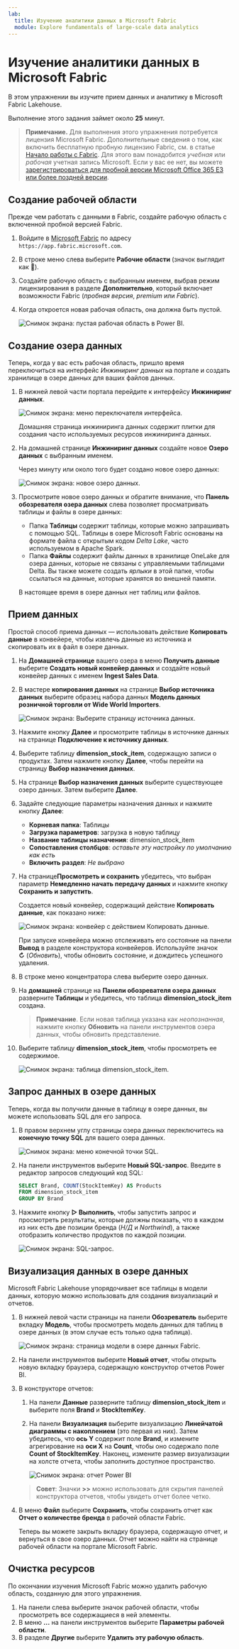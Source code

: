 ```yaml
---
lab:
  title: Изучение аналитики данных в Microsoft Fabric
  module: Explore fundamentals of large-scale data analytics
---
```


# Изучение аналитики данных в Microsoft Fabric

В этом упражнении вы изучите прием данных и аналитику в Microsoft Fabric Lakehouse.

Выполнение этого задания займет около **25** минут.

> **Примечание.** Для выполнения этого упражнения потребуется лицензия Microsoft Fabric. Дополнительные сведения о том, как включить бесплатную пробную лицензию Fabric, см. в статье [Начало работы с Fabric](https://learn.microsoft.com/fabric/get-started/fabric-trial). Для этого вам понадобится *учебная* или *рабочая* учетная запись Microsoft. Если у вас ее нет, вы можете [зарегистрироваться для пробной версии Microsoft Office 365 E3 или более поздней версии](https://www.microsoft.com/microsoft-365/business/compare-more-office-365-for-business-plans).

## Создание рабочей области

Прежде чем работать с данными в Fabric, создайте рабочую область с включенной пробной версией Fabric.

1. Войдите в [Microsoft Fabric](https://app.fabric.microsoft.com) по адресу `https://app.fabric.microsoft.com`.
2. В строке меню слева выберите **Рабочие области** (значок выглядит как ).
3. Создайте рабочую область с выбранным именем, выбрав режим лицензирования в разделе **Дополнительно**, который включает возможности Fabric (*пробная версия*, *premium* или *Fabric*).
4. Когда откроется новая рабочая область, она должна быть пустой.

    ![Снимок экрана: пустая рабочая область в Power BI.](./images/new-workspace.png)

## Создание озера данных

Теперь, когда у вас есть рабочая область, пришло время переключиться на интерфейс *Инжиниринг данных* на портале и создать хранилище в озере данных для ваших файлов данных.

1. В нижней левой части портала перейдите к интерфейсу **Инжиниринг данных**.

    ![Снимок экрана: меню переключателя интерфейса.](./images/fabric-switcher.png)

    Домашняя страница инжиниринга данных содержит плитки для создания часто используемых ресурсов инжиниринга данных.

2. На домашней странице **Инжиниринг данных** создайте новое **Озеро данных** с выбранным именем.

    Через минуту или около того будет создано новое озеро данных:

    ![Снимок экрана: новое озеро данных.](./images/new-lakehouse.png)

3. Просмотрите новое озеро данных и обратите внимание, что **Панель обозревателя озера данных** слева позволяет просматривать таблицы и файлы в озере данных:
    - Папка **Таблицы** содержит таблицы, которые можно запрашивать с помощью SQL. Таблицы в озере Microsoft Fabric основаны на формате файла с открытым кодом *Delta Lake*, часто используемом в Apache Spark.
    - Папка **Файлы** содержит файлы данных в хранилище OneLake для озера данных, которые не связаны с управляемыми таблицами Delta. Вы также можете создать *ярлыки* в этой папке, чтобы ссылаться на данные, которые хранятся во внешней памяти.

    В настоящее время в озере данных нет таблиц или файлов.

## Прием данных

Простой способ приема данных — использовать действие **Копировать данные** в конвейере, чтобы извлечь данные из источника и скопировать их в файл в озере данных.

1. На **Домашней странице** вашего озера в меню **Получить данные** выберите **Создать новый конвейер данных** и создайте новый конвейер данных с именем **Ingest Sales Data**.
1. В мастере **копирования данных** на странице **Выбор источника данных** выберите образец набора данных **Модель данных розничной торговли от Wide World Importers**.

    ![Снимок экрана: Выберите страницу источника данных.](./images/choose-data-source.png)

1. Нажмите кнопку **Далее** и просмотрите таблицы в источнике данных на странице **Подключение к источнику данных**.
1. Выберите таблицу **dimension_stock_item**, содержащую записи о продуктах. Затем нажмите кнопку **Далее**, чтобы перейти на страницу **Выбор назначения данных**.
1. На странице **Выбор назначения данных** выберите существующее озеро данных. Затем выберите **Далее**.
1. Задайте следующие параметры назначения данных и нажмите кнопку **Далее**:
    - **Корневая папка**: Таблицы
    - **Загрузка параметров**: загрузка в новую таблицу
    - **Название таблицы назначения**: dimension_stock_item
    - **Сопоставления столбцов**: *оставьте эту настройку по умолчанию как есть*
    - **Включить раздел**: *Не выбрано*
1. На странице**Просмотреть и сохранить** убедитесь, что выбран параметр **Немедленно начать передачу данных** и нажмите кнопку **Сохранить и запустить**.

    Создается новый конвейер, содержащий действие **Копировать данные**, как показано ниже:

    ![Снимок экрана: конвейер с действием Копировать данные.](./images/copy-data-pipeline.png)

    При запуске конвейера можно отслеживать его состояние на панели **Вывод** в разделе конструктора конвейеров. Используйте значок **↻** (*Обновить*), чтобы обновить состояние, и дождитесь успешного удаления.

1. В строке меню концентратора слева выберите озеро данных.
1. На **домашней** странице на **Панели обозревателя озера данных** разверните **Таблицы** и убедитесь, что таблица **dimension_stock_item** создана.

    > **Примечание**. Если новая таблица указана как *неопознанная*, нажмите кнопку **Обновить** на панели инструментов озера данных, чтобы обновить представление.

1. Выберите таблицу **dimension_stock_item**, чтобы просмотреть ее содержимое.

    ![Снимок экрана: таблица dimension_stock_item.](./images/dimProduct.png)

## Запрос данных в озере данных

Теперь, когда вы получили данные в таблицу в озере данных, вы можете использовать SQL для его запроса.

1. В правом верхнем углу страницы озера данных переключитесь на **конечную точку SQL** для вашего озера данных.

    ![Снимок экрана: меню конечной точки SQL.](./images/endpoint-switcher.png)

1. На панели инструментов выберите **Новый SQL-запрос**. Введите в редактор запросов следующий код SQL:

    ```sql
    SELECT Brand, COUNT(StockItemKey) AS Products
    FROM dimension_stock_item
    GROUP BY Brand
    ```

1. Нажмите кнопку **▷ Выполнить**, чтобы запустить запрос и просмотреть результаты, которые должны показать, что в каждом из них есть две позиции бренда (*Н/Д* и *Northwind*), а также отобразить количество продуктов по каждой позиции.

    ![Снимок экрана: SQL-запрос.](./images/sql-query.png)

## Визуализация данных в озере данных

Microsoft Fabric Lakehouse упорядочивает все таблицы в модели данных, которую можно использовать для создания визуализаций и отчетов.

1. В нижней левой части страницы на панели **Обозреватель** выберите вкладку **Модель**, чтобы просмотреть модель данных для таблиц в озере данных (в этом случае есть только одна таблица).

    ![Снимок экрана: страница модели в озере данных Fabric.](./images/fabric-model.png)

1. На панели инструментов выберите **Новый отчет**, чтобы открыть новую вкладку браузера, содержащую конструктор отчетов Power BI.
1. В конструкторе отчетов:
    1. На панели **Данные** разверните таблицу **dimension_stock_item** и выберите поля **Brand** и **StockItemKey**.
    1. На панели **Визуализация** выберите визуализацию **Линейчатой диаграммы с накоплением** (это первая из них). Затем убедитесь, что **ось Y** содержит поле **Brand**, и измените агрегирование на **оси X** на **Count**, чтобы оно содержало поле **Count of StockItemKey**. Наконец, измените размер визуализации на холсте отчета, чтобы заполнить доступное пространство.

        ![Снимок экрана: отчет Power BI](./images/fabric-report.png)

    > **Совет**: Значки **>>** можно использовать для скрытия панелей конструктора отчетов, чтобы увидеть отчет более четко.

1. В меню **Файл** выберите **Сохранить**, чтобы сохранить отчет как **Отчет о количестве бренда** в рабочей области Fabric.

    Теперь вы можете закрыть вкладку браузера, содержащую отчет, и вернуться в свое озеро данных. Отчет можно найти на странице рабочей области на портале Microsoft Fabric.

## Очистка ресурсов

По окончании изучения Microsoft Fabric можно удалить рабочую область, созданную для этого упражнения.

1. На панели слева выберите значок рабочей области, чтобы просмотреть все содержащиеся в ней элементы.
2. В меню **...** на панели инструментов выберите **Параметры рабочей области**.
3. В разделе **Другие** выберите **Удалить эту рабочую область**.
